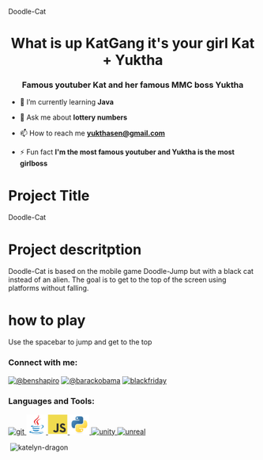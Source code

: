 Doodle-Cat
<h1 align="center">What is up KatGang it's your girl Kat + Yuktha </h1>
<h3 align="center">Famous youtuber Kat and her famous MMC boss Yuktha</h3>

- 🌱 I’m currently learning **Java**

- 💬 Ask me about **lottery numbers**

- 📫 How to reach me **yukthasen@gmail.com**

- ⚡ Fun fact **I'm the most famous youtuber and Yuktha is the most girlboss**

# Project Title
Doodle-Cat
# Project descritption
 Doodle-Cat is based on the mobile game Doodle-Jump but with a black cat instead of an alien. The goal is to get to the top of the screen using platforms without falling.
# how to play
Use the spacebar to jump and get to the top

<h3 align="left">Connect with me:</h3>
<p align="left">
<a href="https://twitter.com/@benshapiro" target="blank"><img align="center" src="https://raw.githubusercontent.com/rahuldkjain/github-profile-readme-generator/master/src/images/icons/Social/twitter.svg" alt="@benshapiro" height="30" width="40" /></a>
<a href="https://instagram.com/@barackobama" target="blank"><img align="center" src="https://raw.githubusercontent.com/rahuldkjain/github-profile-readme-generator/master/src/images/icons/Social/instagram.svg" alt="@barackobama" height="30" width="40" /></a>
<a href="https://www.youtube.com/c/blackfriday" target="blank"><img align="center" src="https://raw.githubusercontent.com/rahuldkjain/github-profile-readme-generator/master/src/images/icons/Social/youtube.svg" alt="blackfriday" height="30" width="40" /></a>
</p>

<h3 align="left">Languages and Tools:</h3>
<p align="left"> <a href="https://git-scm.com/" target="_blank" rel="noreferrer"> <img src="https://www.vectorlogo.zone/logos/git-scm/git-scm-icon.svg" alt="git" width="40" height="40"/> </a> <a href="https://www.java.com" target="_blank" rel="noreferrer"> <img src="https://raw.githubusercontent.com/devicons/devicon/master/icons/java/java-original.svg" alt="java" width="40" height="40"/> </a> <a href="https://developer.mozilla.org/en-US/docs/Web/JavaScript" target="_blank" rel="noreferrer"> <img src="https://raw.githubusercontent.com/devicons/devicon/master/icons/javascript/javascript-original.svg" alt="javascript" width="40" height="40"/> </a> <a href="https://www.python.org" target="_blank" rel="noreferrer"> <img src="https://raw.githubusercontent.com/devicons/devicon/master/icons/python/python-original.svg" alt="python" width="40" height="40"/> </a> <a href="https://unity.com/" target="_blank" rel="noreferrer"> <img src="https://www.vectorlogo.zone/logos/unity3d/unity3d-icon.svg" alt="unity" width="40" height="40"/> </a> <a href="https://unrealengine.com/" target="_blank" rel="noreferrer"> <img src="https://raw.githubusercontent.com/kenangundogan/fontisto/036b7eca71aab1bef8e6a0518f7329f13ed62f6b/icons/svg/brand/unreal-engine.svg" alt="unreal" width="40" height="40"/> </a> </p>

<p>&nbsp;<img align="center" src="https://github-readme-stats.vercel.app/api?username=katelyn-dragon&show_icons=true&locale=en" alt="katelyn-dragon" /></p>
